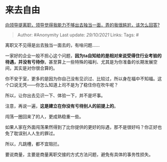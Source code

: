 # 来去自由

[向领导提离职，领导觉得我能力不够出去独当一面，弄的我很尴尬，该怎么回答?](https://www.zhihu.com/question/452663695/answer/2194656653)

> Author: #Anonymity 
Last update: *29/10/2021* 
Links: 
Tags: # 

离职又不见得是出去独当一面去的，有啥问题……

一家好的企业一般不担心这个问题，**因为ta自知给的是相对来说受得住行业考验的待遇，并没有亏待你**，甚至算上一些特殊的福利、尤其是为你准备的长期发展空间，其实是对你很合算的。

你不安于室，更多的是因为你自己没有见识过、比较过，所以身在福中不知福。这个口说无凭——你怎么知道上司不是为了稳住你在吹牛呢？

所以，让你出去见识一下、体验一下，并不是坏事。

注意，再说一遍，**这是建立在你没有亏待别人的前提上的**。

闯荡一圈回来了的人，更成熟稳重一些。

如果人家在外面闯荡果然得到了比你提供的更好的际遇，那不是很好吗？你正好也免了耽误别人人生的罪过。

所以，凡跳槽，都不宜阻拦。

要说商量，主要是商量离职交接的方式方法问题，避免有具体的事务性损失。

  
 